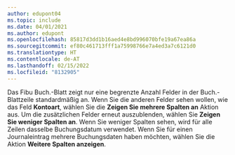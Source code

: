 ```yaml
---
author: edupont04
ms.topic: include
ms.date: 04/01/2021
ms.author: edupont
ms.openlocfilehash: 85817d3dd1b16aed4e8bd996070bfe19a67ea86a
ms.sourcegitcommit: ef80c461713fff1a75998766e7a4ed3a7c6121d0
ms.translationtype: HT
ms.contentlocale: de-AT
ms.lasthandoff: 02/15/2022
ms.locfileid: "8132905"
---
```

Das Fibu Buch.-Blatt zeigt nur eine begrenzte Anzahl Felder in der Buch.-Blattzeile standardmäßig an. Wenn Sie die anderen Felder sehen wollen, wie das Feld **Kontoart**, wählen Sie die **Zeigen Sie mehrere Spalten an** Aktion aus. Um die zusätzlichen Felder erneut auszublenden, wählen Sie **Zeigen Sie weniger Spalten an**. Wenn Sie weniger Spalten sehen, wird für alle Zeilen dasselbe Buchungsdatum verwendet. Wenn Sie für einen Journaleintrag mehrere Buchungsdaten haben möchten, wählen Sie die Aktion **Weitere Spalten anzeigen**.
